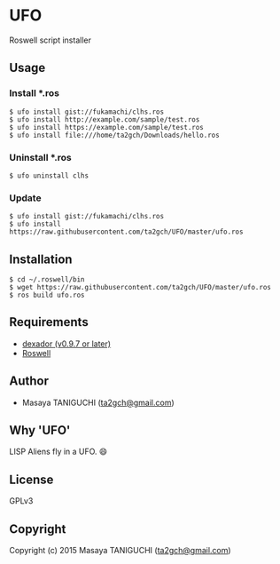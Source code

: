 # UFO
Roswell script installer

## Usage
### Install *.ros

```shell
$ ufo install gist://fukamachi/clhs.ros
$ ufo install http://example.com/sample/test.ros
$ ufo install https://example.com/sample/test.ros
$ ufo install file:///home/ta2gch/Downloads/hello.ros
```

### Uninstall *.ros

```shell
$ ufo uninstall clhs

```

### Update

```shell
$ ufo install gist://fukamachi/clhs.ros
$ ufo install https://raw.githubusercontent.com/ta2gch/UFO/master/ufo.ros
```
## Installation

```
$ cd ~/.roswell/bin
$ wget https://raw.githubusercontent.com/ta2gch/UFO/master/ufo.ros
$ ros build ufo.ros
```
## Requirements

* [dexador (v0.9.7 or later)](https://github.com/fukamachi/dexador)
* [Roswell](https://github.com/snmsts/roswell)

## Author

* Masaya TANIGUCHI (ta2gch@gmail.com)

## Why 'UFO'
LISP Aliens fly in a UFO. :smile:

## License

GPLv3

## Copyright

Copyright (c) 2015 Masaya TANIGUCHI (ta2gch@gmail.com)
